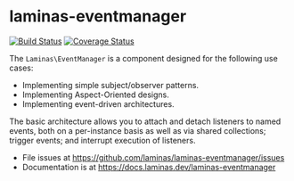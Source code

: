 # laminas-eventmanager

[![Build Status](https://travis-ci.org/laminas/laminas-eventmanager.svg?branch=master)](https://travis-ci.org/laminas/laminas-eventmanager)
[![Coverage Status](https://coveralls.io/repos/laminas/laminas-eventmanager/badge.svg?branch=master)](https://coveralls.io/r/laminas/laminas-eventmanager?branch=master)

The `Laminas\EventManager` is a component designed for the following use cases:

- Implementing simple subject/observer patterns.
- Implementing Aspect-Oriented designs.
- Implementing event-driven architectures.

The basic architecture allows you to attach and detach listeners to named events,
both on a per-instance basis as well as via shared collections; trigger events;
and interrupt execution of listeners.


- File issues at https://github.com/laminas/laminas-eventmanager/issues
- Documentation is at https://docs.laminas.dev/laminas-eventmanager

